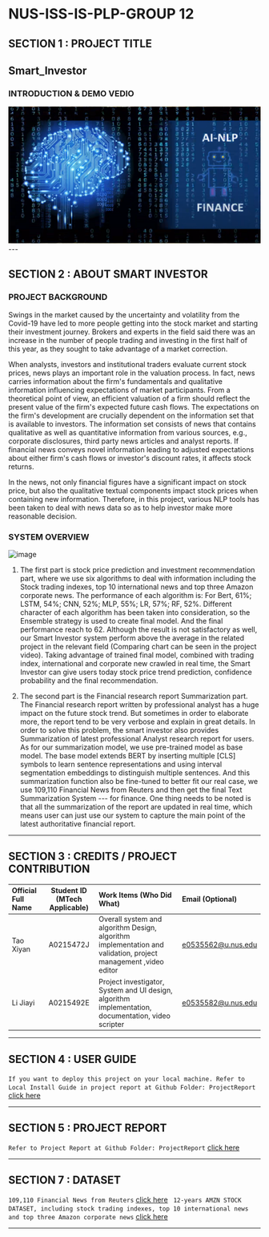 # NUS-ISS-IS-PLP-GROUP 12
## SECTION 1 : PROJECT TITLE
## Smart_Investor
### INTRODUCTION & DEMO VEDIO
<div align="center">
  <a href="https://www.youtube.com/watch?v=Ds099gUzfhg">
    <img src="https://github.com/NUS-ISS-IS-PLP-G12/Smart_Investor/blob/main/assets/images/NLP.png?raw=true" alt="Project Introduction Video">
  </a>
</div>
---

## SECTION 2 : ABOUT SMART INVESTOR
### PROJECT BACKGROUND

Swings in the market caused by the uncertainty and volatility from the Covid-19 have led to more people getting into the stock market and starting their investment journey. Brokers and experts in the field said there was an increase in the number of people trading and investing in the first half of this year, as they sought to take advantage of a market correction.

When analysts, investors and institutional traders evaluate current stock prices, news plays an important role in the valuation process. In fact, news carries information about the firm's fundamentals and qualitative information influencing expectations of market participants. From a theoretical point of view, an efficient valuation of a firm should reflect the present value of the firm's expected future cash flows. The expectations on the firm's development are crucially dependent on the information set that is available to investors. The information set consists of news that contains qualitative as well as quantitative information from various sources, e.g., corporate disclosures, third party news articles and analyst reports. If financial news conveys novel information leading to adjusted expectations about either firm's cash flows or investor's discount rates, it affects stock returns. 

In the news, not only financial figures have a significant impact on stock price, but also the qualitative textual components impact stock prices when containing new information. Therefore, in this project, various NLP tools has been taken to deal with news data so as to help investor make more reasonable decision. 

### SYSTEM OVERVIEW

![image](https://user-images.githubusercontent.com/52357373/113258537-a4d98780-92fe-11eb-80e5-62463bc31588.png)
1. The first part is stock price prediction and investment recommendation part, where we use six algorithms to deal with information including the Stock trading indexes, top 10 international news and top three Amazon corporate news. The performance of each algorithm is: For Bert, 61%; LSTM, 54%; CNN, 52%; MLP, 55%; LR, 57%; RF, 52%. Different character of each algorithm has been taken into consideration, so the Ensemble strategy is used to create final model. And the final performance reach to 62. Although the result is not satisfactory as well, our Smart Investor system perform above the average in the related project in the relevant field (Comparing chart can be seen in the project video). 
Taking advantage of trained final model, combined with trading index, international and corporate new crawled in real time, the Smart Investor can give users today stock price trend prediction, confidence probability and the final recommendation. 

2. The second part is the Financial research report Summarization part. 
The Financial research report written by professional analyst has a huge impact on the future stock trend. But sometimes in order to elaborate more, the report tend to be very verbose and explain in great details. In order to solve this problem, the smart investor also provides Summarization of latest professional Analyst research report for users. As for our summarization model, we use pre-trained model as base model. The base model extends BERT by inserting multiple [CLS] symbols to learn sentence representations and using interval segmentation embeddings to distinguish multiple sentences. And this summarization function also be fine-tuned to better fit our real case, we use 109,110 Financial News from Reuters and then get the final Text Summarization System --- for finance. One thing needs to be noted is that all the summarization of the report are updated in real time, which means user can just use our system to capture the main point of the latest authoritative financial report. 

---

## SECTION 3 : CREDITS / PROJECT CONTRIBUTION

| Official Full Name  | Student ID (MTech Applicable)  | Work Items (Who Did What) | Email (Optional) |
| :------------ |:---------------:| :-----| :-----|
| Tao Xiyan | A0215472J |Overall system and algorithm Design, algorithm implementation and validation, project management ,video editor | e0535562@u.nus.edu |
| Li Jiayi  | A0215492E |Project investigator, System and UI design, algorithm implementation, documentation, video scripter | e0535582@u.nus.edu |

---

## SECTION 4 : USER GUIDE


`If you want to deploy this project on your local machine. Refer to Local Install Guide in project report at Github Folder: ProjectReport` <a href="https://github.com/2020-IRS-G12/GameRecommender/blob/master/ProjectReport/LocalInstallationGuide.pdf">click here</a>

---

## SECTION 5 : PROJECT REPORT

`Refer to Project Report at Github Folder: ProjectReport` <a href="https://github.com/NUS-ISS-IS-PLP-G12/Smart_Investor/blob/main/Report/Install%20guide.pdf">click here</a>

---

## SECTION 7 : DATASET

`109,110 Financial News from Reuters` <a href="https://github.com/duynht/financial-news-dataset">click here</a>
` 12-years AMZN STOCK DATASET, including stock trading indexes, top 10 international news and top three Amazon corporate news` <a href="https://github.com/thezzk/HDImageRobot">click here</a>

---

